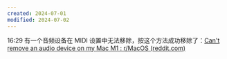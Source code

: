 ```yaml
---
created: 2024-07-01
modified: 2024-07-02
---
```

16:29
有一个音频设备在 MIDI 设置中无法移除，按这个方法成功移除了：[Can't remove an audio device on my Mac M1 : r/MacOS (reddit.com)](https://www.reddit.com/r/MacOS/comments/rxpelr/cant_remove_an_audio_device_on_my_mac_m1/)


